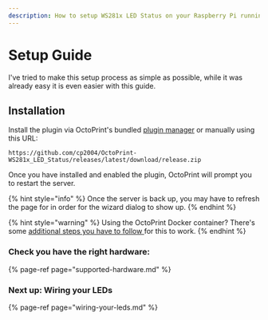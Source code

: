 ```yaml
---
description: How to setup WS281x LED Status on your Raspberry Pi running OctoPrint.
---
```


# Setup Guide

I've tried to make this setup process as simple as possible, while it was already easy it is even easier with this guide.

## Installation

Install the plugin via OctoPrint's bundled [plugin manager](https://docs.octoprint.org/en/master/bundledplugins/pluginmanager.html) or manually using this URL:

```
https://github.com/cp2004/OctoPrint-WS281x_LED_Status/releases/latest/download/release.zip
```

Once you have installed and enabled the plugin, OctoPrint will prompt you to restart the server.

{% hint style="info" %}
 Once the server is back up, you may have to refresh the page for in order for the wizard dialog to show up.
{% endhint %}

{% hint style="warning" %}
Using the OctoPrint Docker container? There's some [additional steps you have to follow ](../setup-in-docker.md)for this to work.
{% endhint %}

### Check you have the right hardware:

{% page-ref page="supported-hardware.md" %}

### Next up: Wiring your LEDs

{% page-ref page="wiring-your-leds.md" %}



